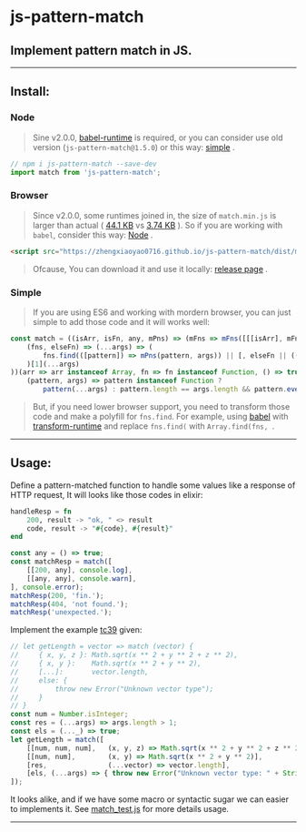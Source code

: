 # js-pattern-match
## Implement pattern match in JS.

***
## Install:
### Node
> Sine v2.0.0, [babel-runtime][transform-runtime] is required, or you can consider use old version (`js-pattern-match@1.5.0`) or this way: [simple](#Simple) .
``` javascript
// npm i js-pattern-match --save-dev
import match from 'js-pattern-match';
```

### Browser
> Since v2.0.0, some runtimes joined in, the size of `match.min.js` is larger than actual ( [44.1 KB](https://github.com/zhengxiaoyao0716/js-pattern-match/releases/tag/2.0) vs [3.74 KB](https://github.com/zhengxiaoyao0716/js-pattern-match/releases/tag/1.5) ). So if you are working with `babel`, consider this way: [Node](#Node) .
``` html
<script src="https://zhengxiaoyao0716.github.io/js-pattern-match/dist/match.min.js"></script>
```
> Ofcause, You can download it and use it locally: [release page](https://github.com/zhengxiaoyao0716/js-pattern-match/releases) .

### Simple
> If you are using ES6 and working with mordern browser, you can just simple to add those code and it will works well:
``` javascript
const match = ((isArr, isFn, any, mPns) => (mFns => mFns([[[isArr], mFns], [[isArr, isFn], mFns], [[any, isArr], mPns]]))(
    (fns, elseFn) => (...args) => (
        fns.find(([pattern]) => mPns(pattern, args)) || [, elseFn || ((...args) => { throw new Error('no matched pattern.'); })]
    )[1](...args)
))(arr => arr instanceof Array, fn => fn instanceof Function, () => true,
    (pattern, args) => pattern instanceof Function ?
        pattern(...args) : pattern.length == args.length && pattern.every((p, i) => p instanceof Function ? p(args[i]) : p === args[i]));
```
> But, if you need lower browser support, you need to transform those code and make a polyfill for `fns.find`. For example, using [babel](https://babeljs.io) with [transform-runtime][] and replace `fns.find(` with `Array.find(fns, `.

***
## Usage:
Define a pattern-matched function to handle some values like a response of HTTP request, It will looks like those codes in elixir:
``` elixir
handleResp = fn
    200, result -> "ok, " <> result
    code, result -> "#{code}, #{result}"
end
```
``` javascript
const any = () => true;
const matchResp = match([
    [[200, any], console.log],
    [[any, any], console.warn],
], console.error);
matchResp(200, 'fin.');
matchResp(404, 'not found.');
matchResp('unexpected.');
```

Implement the example [tc39]((https://github.com/tc39/proposal-pattern-matching#ecmascript-pattern-matching-syntax)) given:
``` javascript
// let getLength = vector => match (vector) {
//     { x, y, z }: Math.sqrt(x ** 2 + y ** 2 + z ** 2),
//     { x, y }:    Math.sqrt(x ** 2 + y ** 2),
//     [...]:       vector.length,
//     else: {
//         throw new Error("Unknown vector type");
//     }
// }
const num = Number.isInteger;
const res = (...args) => args.length > 1;
const els = (..._) => true;
let getLength = match([
    [[num, num, num],   (x, y, z) => Math.sqrt(x ** 2 + y ** 2 + z ** 2)],
    [[num, num],        (x, y) => Math.sqrt(x ** 2 + y ** 2)],
    [res,               (...vector) => vector.length],
    [els, (...args) => { throw new Error("Unknown vector type: " + String(args)); }]
]);
```

It looks alike, and if we have some macro or syntactic sugar we can easier to implements it. See [match_test.js](./src/match_test.js) for more details usage.

***
[transform-runtime]: https://babeljs.io/docs/plugins/transform-runtime/
